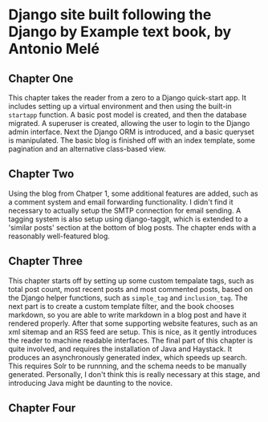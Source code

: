 Django site built following the Django by Example text book, by Antonio Melé
============================================================================

## Chapter One

This chapter takes the reader from a zero to a Django quick-start app. It includes setting up a virtual environment and then using the built-in `startapp` function. A basic post model is created, and then the database migrated. A superuser is created, allowing the user to login to the Django admin interface. Next the Django ORM is introduced, and a basic queryset is manipulated. The basic blog is finished off with an index template, some pagination and an alternative class-based view.

## Chapter Two

Using the blog from Chatper 1, some additional features are added, such as a comment system and email forwarding functionality. I didn't find it necessary to actually setup the SMTP connection for email sending. A tagging system is also setup using django-taggit, which is extended to a 'similar posts' section at the bottom of blog posts. The chapter ends with a reasonably well-featured blog.

## Chapter Three

This chapter starts off by setting up some custom tempalate tags, such as total post count, most recent posts and most commented posts, based on the Django helper functions, such as `simple_tag` and `inclusion_tag`. The next part is to create a custom template filter, and the book chooses markdown, so you are able to write markdown in a blog post and have it rendered properly. After that some supporting website features, such as an xml sitemap and an RSS feed are setup. This is nice, as it gently introduces the reader to machine readable interfaces. The final part of this chapter is quite involved, and requires the installation of Java and Haystack. It produces an asynchronously generated index, which speeds up search. This requires Solr to be runnning, and the schema needs to be manually generated. Personally, I don't think this is really necessary at this stage, and introducing Java might be daunting to the novice.

## Chapter Four

 